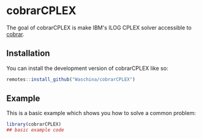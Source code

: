 
# cobrarCPLEX

<!-- badges: start -->
<!-- badges: end -->

The goal of cobrarCPLEX is make IBM's ILOG CPLEX solver accessible to [cobrar](https://github.com/Waschina/cobrar).

## Installation

You can install the development version of cobrarCPLEX like so:

``` r
remotes::install_github("Waschina/cobrarCPLEX")
```

## Example

This is a basic example which shows you how to solve a common problem:

``` r
library(cobrarCPLEX)
## basic example code
```

